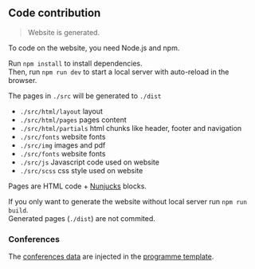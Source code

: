 ## Code contribution

> Website is generated.

To code on the website, you need Node.js and npm.

Run `npm install` to install dependencies.<br>
Then, run `npm run dev` to start a local server with auto-reload in the browser.

The pages in `./src` will be generated to `./dist`

-   `./src/html/layout` layout
-   `./src/html/pages` pages content
-   `./src/html/partials` html chunks like header, footer and navigation
-   `./src/fonts` website fonts
-   `./src/img` images and pdf
-   `./src/fonts` website fonts
-   `./src/js` Javascript code used on website
-   `./src/scss` css style used on website

Pages are HTML code + [Nunjucks](https://mozilla.github.io/nunjucks/) blocks.

If you only want to generate the website without local server run `npm run build`.<br>
Generated pages (`./dist`) are not commited.

### Conferences

The [conferences data](./src/js/conferences.json) are injected in the [programme template](./src/html/pages/programme.html).
